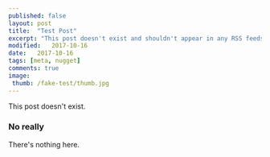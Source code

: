 ```yaml
---
published: false
layout: post
title:  "Test Post"
excerpt: "This post doesn't exist and shouldn't appear in any RSS feeds."
modified:   2017-10-16
date:   2017-10-16
tags: [meta, nugget]
comments: true
image:
 thumb: /fake-test/thumb.jpg
---
```


This post doesn't exist.

### No really

There's nothing here.
